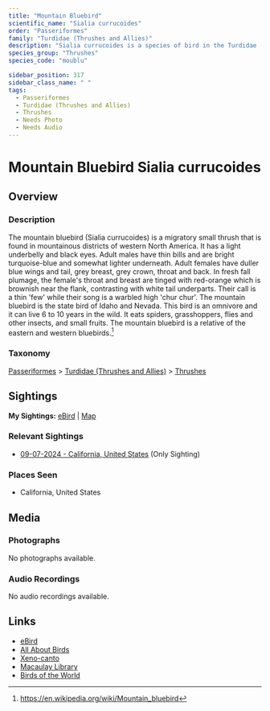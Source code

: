 ```yaml
---
title: "Mountain Bluebird"
scientific_name: "Sialia currucoides"
order: "Passeriformes"
family: "Turdidae (Thrushes and Allies)"
description: "Sialia currucoides is a species of bird in the Turdidae (Thrushes and Allies) family. It has been observed 1 times."
species_group: "Thrushes"
species_code: "moublu"

sidebar_position: 317
sidebar_class_name: " "
tags: 
  - Passeriformes
  - Turdidae (Thrushes and Allies)
  - Thrushes
  - Needs Photo
  - Needs Audio
---
```


# Mountain Bluebird <span className='sci_name'>Sialia currucoides</span>

## Overview

### Description
The mountain bluebird (Sialia currucoides) is a migratory small thrush that is found in mountainous districts of western North America. It has a light underbelly and black eyes. Adult males have thin bills and are bright turquoise-blue and somewhat lighter underneath. Adult females have duller blue wings and tail, grey breast, grey crown, throat and back. In fresh fall plumage, the female's throat and breast are tinged with red-orange which is brownish near the flank, contrasting with white tail underparts. Their call is a thin 'few' while their song is a warbled high 'chur chur'. The mountain bluebird is the state bird of Idaho and Nevada. This bird is an omnivore and it can live 6 to 10 years in the wild. It eats spiders, grasshoppers, flies and other insects, and small fruits. The mountain bluebird is a relative of the eastern and western bluebirds.[^1]

[^1]: https://en.wikipedia.org/wiki/Mountain_bluebird

### Taxonomy
[Passeriformes](/tags/passeriformes) > [Turdidae (Thrushes and Allies)](/tags/turdidae-thrushes-and-allies) > [Thrushes](/tags/thrushes)


## Sightings

**My Sightings:** [eBird](https://ebird.org/lifelist?r=world&time=life&spp=moublu) | [Map](/map?species_code=moublu)

### Relevant Sightings

* [09-07-2024 - California, United States](https://ebird.org/checklist/S194340002) (Only Sighting)

### Places Seen

* California, United States



## Media
### Photographs
No photographs available.

### Audio Recordings
No audio recordings available.

## Links
* [eBird](https://ebird.org/species/moublu) 
* [All About Birds](https://www.allaboutbirds.org/guide/moublu) 
* [Xeno-canto](https://www.xeno-canto.org/species/sialia-currucoides) 
* [Macaulay Library](https://search.macaulaylibrary.org/catalog?taxonCode=moublu&sort=rating_rank_desc)
* [Birds of the World](https://birdsoftheworld.org/bow/species/moublu)
